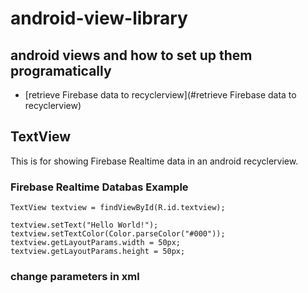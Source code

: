 # android-view-library

## android views and how to set up them programatically
* [retrieve Firebase data to recyclerview](#retrieve Firebase data to recyclerview)

## TextView
This is for showing Firebase Realtime data in an android recyclerview.

### Firebase Realtime Databas Example

```
TextView textview = findViewById(R.id.textview);

textview.setText("Hello World!");
textview.setTextColor(Color.parseColor("#000"));
textview.getLayoutParams.width = 50px;
textview.getLayoutParams.height = 50px;
```
### change parameters in xml
